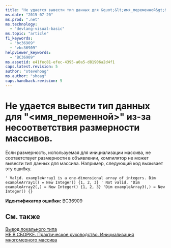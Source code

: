 ```yaml
---
title: "Не удается вывести тип данных для &quot;&lt;имя_переменной&gt;&quot; из-за несоответствия размерности массивов. | Microsoft Docs"
ms.date: "2015-07-20"
ms.prod: ".net"
ms.technology: 
  - "devlang-visual-basic"
ms.topic: "article"
f1_keywords: 
  - "bc36909"
  - "vbc36909"
helpviewer_keywords: 
  - "BC36909"
ms.assetid: e41fec81-efec-4395-a0a5-d81906a2d4f1
caps.latest.revision: 5
author: "stevehoag"
ms.author: "shoag"
caps.handback.revision: 5
---
```

# Не удается вывести тип данных для &quot;&lt;имя_переменной&gt;&quot; из-за несоответствия размерности массивов.
Если размерность, используемая для инициализации массива, не соответствует размерности в объявлении, компилятор не может вывести тип данных для массива. Например, следующий код вызывает эту ошибку.  
  
```vb#  
' Valid. exampleArray1 is a one-dimensional array of integers. Dim exampleArray1() = New Integer() {1, 2, 3} ' Not valid. 'Dim exampleArray2(,) = New Integer() {1, 2, 3} 'Dim exampleArray3(,) = New Integer() {}  
```  
  
 **Идентификатор ошибки:** BC36909  
  
## См. также  
 [Вывод локального типа](../../visual-basic/programming-guide/language-features/variables/local-type-inference.md)   
 [НЕ В СБОРКЕ. Практическое руководство. Инициализация многомерного массива](http://msdn.microsoft.com/ru-ru/502dcf8b-d86c-46f1-ad7d-3ce809645774)